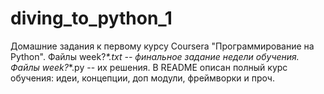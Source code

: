 # diving_to_python_1

Домашние задания к первому курсу Coursera "Программирование на Python".
Файлы week?_*.txt -- финальное задание недели обучения.
Файлы week?_*.py -- их решения.
В README описан полный курс обучения: идеи, концепции, доп модули, фреймворки и проч.